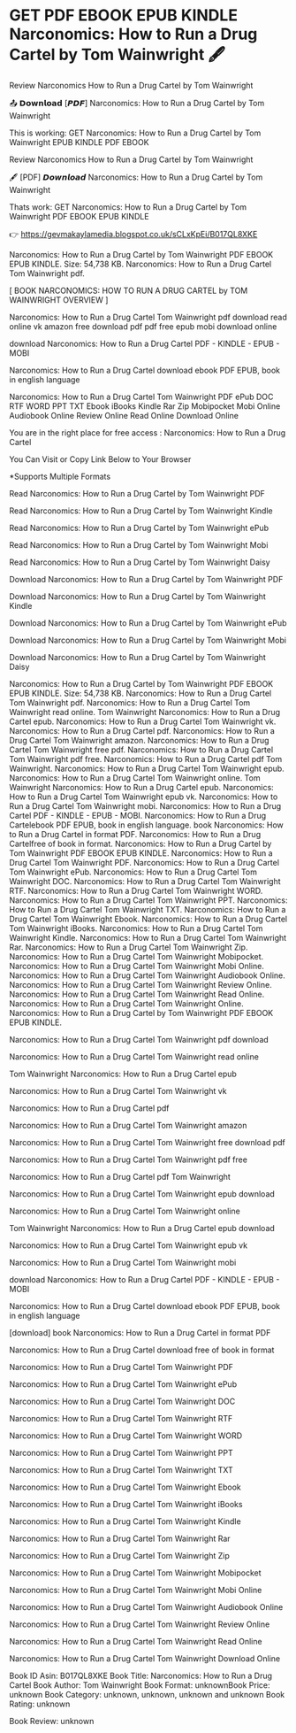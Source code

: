 # GET PDF EBOOK EPUB KINDLE Narconomics: How to Run a Drug Cartel by  Tom Wainwright 🖋️
Review Narconomics How to Run a Drug Cartel by Tom Wainwright

📤 𝗗𝗼𝘄𝗻𝗹𝗼𝗮𝗱 [𝙋𝘿𝙁] Narconomics: How to Run a Drug Cartel by Tom Wainwright

This is working: GET Narconomics: How to Run a Drug Cartel by Tom Wainwright EPUB KINDLE PDF EBOOK


Review Narconomics How to Run a Drug Cartel by Tom Wainwright

🖋️ [PDF] 𝘿𝙤𝙬𝙣𝙡𝙤𝙖𝙙 Narconomics: How to Run a Drug Cartel by Tom Wainwright

Thats work: GET Narconomics: How to Run a Drug Cartel by Tom Wainwright PDF EBOOK EPUB KINDLE



👉 https://gevmakaylamedia.blogspot.co.uk/sCLxKpEi/B017QL8XKE



Narconomics: How to Run a Drug Cartel by Tom Wainwright PDF EBOOK EPUB KINDLE. Size: 54,738 KB. Narconomics: How to Run a Drug Cartel Tom Wainwright pdf.

[ BOOK NARCONOMICS: HOW TO RUN A DRUG CARTEL by TOM WAINWRIGHT OVERVIEW ]

Narconomics: How to Run a Drug Cartel Tom Wainwright pdf download read online vk amazon free download pdf pdf free epub mobi download online

download Narconomics: How to Run a Drug Cartel PDF - KINDLE - EPUB - MOBI

Narconomics: How to Run a Drug Cartel download ebook PDF EPUB, book in english language

Narconomics: How to Run a Drug Cartel Tom Wainwright PDF ePub DOC RTF WORD PPT TXT Ebook iBooks Kindle Rar Zip Mobipocket Mobi Online Audiobook Online Review Online Read Online Download Online

You are in the right place for free access : Narconomics: How to Run a Drug Cartel

You Can Visit or Copy Link Below to Your Browser

*Supports Multiple Formats

Read Narconomics: How to Run a Drug Cartel by Tom Wainwright PDF

Read Narconomics: How to Run a Drug Cartel by Tom Wainwright Kindle

Read Narconomics: How to Run a Drug Cartel by Tom Wainwright ePub

Read Narconomics: How to Run a Drug Cartel by Tom Wainwright Mobi

Read Narconomics: How to Run a Drug Cartel by Tom Wainwright Daisy

Download Narconomics: How to Run a Drug Cartel by Tom Wainwright PDF

Download Narconomics: How to Run a Drug Cartel by Tom Wainwright Kindle

Download Narconomics: How to Run a Drug Cartel by Tom Wainwright ePub

Download Narconomics: How to Run a Drug Cartel by Tom Wainwright Mobi

Download Narconomics: How to Run a Drug Cartel by Tom Wainwright Daisy

Narconomics: How to Run a Drug Cartel by Tom Wainwright PDF EBOOK EPUB KINDLE. Size: 54,738 KB. Narconomics: How to Run a Drug Cartel Tom Wainwright pdf. Narconomics: How to Run a Drug Cartel Tom Wainwright read online. Tom Wainwright Narconomics: How to Run a Drug Cartel epub. Narconomics: How to Run a Drug Cartel Tom Wainwright vk. Narconomics: How to Run a Drug Cartel pdf. Narconomics: How to Run a Drug Cartel Tom Wainwright amazon. Narconomics: How to Run a Drug Cartel Tom Wainwright free pdf. Narconomics: How to Run a Drug Cartel Tom Wainwright pdf free. Narconomics: How to Run a Drug Cartel pdf Tom Wainwright. Narconomics: How to Run a Drug Cartel Tom Wainwright epub. Narconomics: How to Run a Drug Cartel Tom Wainwright online. Tom Wainwright Narconomics: How to Run a Drug Cartel epub. Narconomics: How to Run a Drug Cartel Tom Wainwright epub vk. Narconomics: How to Run a Drug Cartel Tom Wainwright mobi. Narconomics: How to Run a Drug Cartel PDF - KINDLE - EPUB - MOBI. Narconomics: How to Run a Drug Cartelebook PDF EPUB, book in english language. book Narconomics: How to Run a Drug Cartel in format PDF. Narconomics: How to Run a Drug Cartelfree of book in format. Narconomics: How to Run a Drug Cartel by Tom Wainwright PDF EBOOK EPUB KINDLE. Narconomics: How to Run a Drug Cartel Tom Wainwright PDF. Narconomics: How to Run a Drug Cartel Tom Wainwright ePub. Narconomics: How to Run a Drug Cartel Tom Wainwright DOC. Narconomics: How to Run a Drug Cartel Tom Wainwright RTF. Narconomics: How to Run a Drug Cartel Tom Wainwright WORD. Narconomics: How to Run a Drug Cartel Tom Wainwright PPT. Narconomics: How to Run a Drug Cartel Tom Wainwright TXT. Narconomics: How to Run a Drug Cartel Tom Wainwright Ebook. Narconomics: How to Run a Drug Cartel Tom Wainwright iBooks. Narconomics: How to Run a Drug Cartel Tom Wainwright Kindle. Narconomics: How to Run a Drug Cartel Tom Wainwright Rar. Narconomics: How to Run a Drug Cartel Tom Wainwright Zip. Narconomics: How to Run a Drug Cartel Tom Wainwright Mobipocket. Narconomics: How to Run a Drug Cartel Tom Wainwright Mobi Online. Narconomics: How to Run a Drug Cartel Tom Wainwright Audiobook Online. Narconomics: How to Run a Drug Cartel Tom Wainwright Review Online. Narconomics: How to Run a Drug Cartel Tom Wainwright Read Online. Narconomics: How to Run a Drug Cartel Tom Wainwright Online. Narconomics: How to Run a Drug Cartel by Tom Wainwright PDF EBOOK EPUB KINDLE.

Narconomics: How to Run a Drug Cartel Tom Wainwright pdf download

Narconomics: How to Run a Drug Cartel Tom Wainwright read online

Tom Wainwright Narconomics: How to Run a Drug Cartel epub

Narconomics: How to Run a Drug Cartel Tom Wainwright vk

Narconomics: How to Run a Drug Cartel pdf

Narconomics: How to Run a Drug Cartel Tom Wainwright amazon

Narconomics: How to Run a Drug Cartel Tom Wainwright free download pdf

Narconomics: How to Run a Drug Cartel Tom Wainwright pdf free

Narconomics: How to Run a Drug Cartel pdf Tom Wainwright

Narconomics: How to Run a Drug Cartel Tom Wainwright epub download

Narconomics: How to Run a Drug Cartel Tom Wainwright online

Tom Wainwright Narconomics: How to Run a Drug Cartel epub download

Narconomics: How to Run a Drug Cartel Tom Wainwright epub vk

Narconomics: How to Run a Drug Cartel Tom Wainwright mobi

download Narconomics: How to Run a Drug Cartel PDF - KINDLE - EPUB - MOBI

Narconomics: How to Run a Drug Cartel download ebook PDF EPUB, book in english language

[download] book Narconomics: How to Run a Drug Cartel in format PDF

Narconomics: How to Run a Drug Cartel download free of book in format

Narconomics: How to Run a Drug Cartel Tom Wainwright PDF

Narconomics: How to Run a Drug Cartel Tom Wainwright ePub

Narconomics: How to Run a Drug Cartel Tom Wainwright DOC

Narconomics: How to Run a Drug Cartel Tom Wainwright RTF

Narconomics: How to Run a Drug Cartel Tom Wainwright WORD

Narconomics: How to Run a Drug Cartel Tom Wainwright PPT

Narconomics: How to Run a Drug Cartel Tom Wainwright TXT

Narconomics: How to Run a Drug Cartel Tom Wainwright Ebook

Narconomics: How to Run a Drug Cartel Tom Wainwright iBooks

Narconomics: How to Run a Drug Cartel Tom Wainwright Kindle

Narconomics: How to Run a Drug Cartel Tom Wainwright Rar

Narconomics: How to Run a Drug Cartel Tom Wainwright Zip

Narconomics: How to Run a Drug Cartel Tom Wainwright Mobipocket

Narconomics: How to Run a Drug Cartel Tom Wainwright Mobi Online

Narconomics: How to Run a Drug Cartel Tom Wainwright Audiobook Online

Narconomics: How to Run a Drug Cartel Tom Wainwright Review Online

Narconomics: How to Run a Drug Cartel Tom Wainwright Read Online

Narconomics: How to Run a Drug Cartel Tom Wainwright Download Online

Book ID Asin: B017QL8XKE
Book Title: Narconomics: How to Run a Drug Cartel
Book Author: Tom Wainwright
Book Format: unknownBook Price: unknown
Book Category: unknown, unknown, unknown and unknown
Book Rating: unknown

Book Review: unknown
